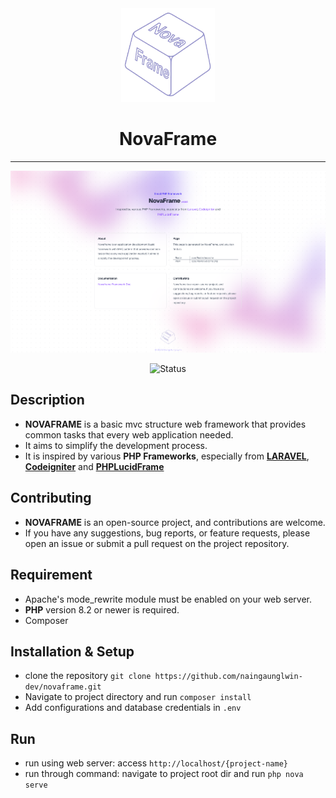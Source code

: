 <div align="center">

<img src="https://raw.githubusercontent.com/naingaunglwin-dev/novaframe/master/public/logo.png" alt="NovaFrame Logo" width="150" />

# NovaFrame

---

<img src="https://raw.githubusercontent.com/naingaunglwin-dev/novaframe/master/public/welcome.png" alt="NovaFrame Welcome Page" width="1300">

![Status](https://img.shields.io/badge/version-beta-green)

</div>

## Description
- **NOVAFRAME** is a basic mvc structure web framework that provides common tasks that every web application needed.
- It aims to simplify the development process.
- It is inspired by various **PHP Frameworks**, especially from **[LARAVEL](https://laravel.com)**, **[Codeigniter](https://codeigniter.com)** and **[PHPLucidFrame](https://www.phplucidframe.com)**

## Contributing
- **NOVAFRAME** is an open-source project, and contributions are welcome.
- If you have any suggestions, bug reports, or feature requests, please open an issue or submit a pull request on the project repository.

## Requirement
- Apache's mode_rewrite module must be enabled on your web server.
- **PHP** version 8.2 or newer is required.
- Composer

## Installation & Setup
- clone the repository `git clone https://github.com/naingaunglwin-dev/novaframe.git`
- Navigate to project directory and run `composer install`
- Add configurations and database credentials in `.env`

## Run
- run using web server: access `http://localhost/{project-name}`
- run through command: navigate to project root dir and run `php nova serve`
